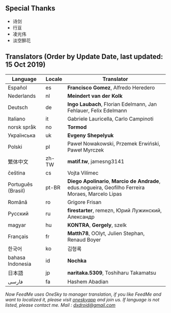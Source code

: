 ## Special Thanks
- 诗剑
- 行亘
- 凌光伟
- 淡空醉花

## Translators (Order by Update Date, last updated: 15 Oct 2019)
|Language   |Locale   |Translator|
|---        |---      |---|
|Español    |es       |**Francisco Gomez**, Alfredo Heredero|
|Nederlands |nl       |**Meindert van der Kolk**|
|Deutsch    |de       |**Ingo Laubach**, Florian Edelmann, Jan Fehlauer, Felix Edelmann|
|Italiano   |it       |Gabriele Lauricella, Carlo Campinoti|
|norsk språk|no       |**Tormod**|
|Українська |uk       |**Evgeny Shepelyuk**|
|Polski     |pl       |Paweł Nowakowski, Przemek Erwiński, Paweł Myrczek|
|繁体中文   |zh-TW    |**matif.tw**, jamesng3141|
|čeština    |cs       |Vojta Vilímec|
|Português (Brasil) |pt-BR    |**Diego Apolinario**, **Marcio de Andrade**, edus.nogueira, Geofilho Ferreira Moraes, Marcelo Lipas|
|Română     |ro       |Grigore Frisan|
|Pусский    |ru       |**firestarter**, remezn, Юрий Лужинский, Александр|
|magyar     |hu       |**KONTRA**, **Gergely**, szelk| 
|Français   |fr       |**Matth78**, OOlyt, Julien Stephan, Renaud Boyer| 
|한국어      |ko      |김형록|
|bahasa Indonesia |id       |**Nochka**| 
|日本語     |jp       |**naritaka.5309**, Toshiharu Takamatsu| 
|فارسی      |fa       |Hashem Abadian| 

*Now FeedMe uses OneSky to manager translation, if you like FeedMe and want to localized it, please visit <a href="https://oszvg1n.oneskyapp.com/collaboration/project/32907">oneskyapp</a> and join us. If language is not listed, please contact me. Mail : dxdroid@gmail.com*
